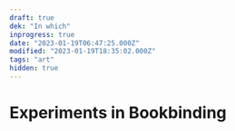 ```yaml
---
draft: true
dek: "In which"
inprogress: true
date: "2023-01-19T06:47:25.000Z"
modified: "2023-01-19T18:35:02.000Z"
tags: "art"
hidden: true
---
```

# Experiments in Bookbinding
